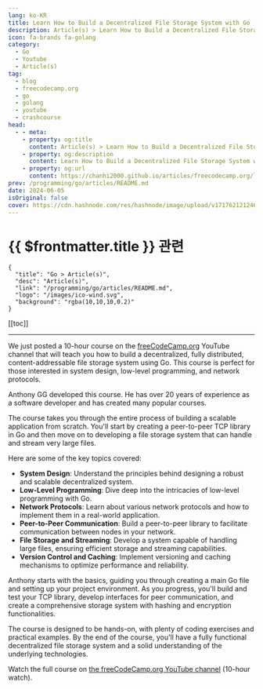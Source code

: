 ```yaml
---
lang: ko-KR
title: Learn How to Build a Decentralized File Storage System with Go
description: Article(s) > Learn How to Build a Decentralized File Storage System with Go
icon: fa-brands fa-golang
category: 
  - Go
  - Youtube
  - Article(s)
tag: 
  - blog
  - freecodecamp.org
  - go
  - golang
  - youtube
  - crashcourse
head:
  - - meta:
    - property: og:title
      content: Article(s) > Learn How to Build a Decentralized File Storage System with Go
    - property: og:description
      content: Learn How to Build a Decentralized File Storage System with Go
    - property: og:url
      content: https://chanhi2000.github.io/articles/freecodecamp.org/learn-how-to-build-a-decentralized-file-storage-system-with-go.html
prev: /programming/go/articles/README.md
date: 2024-06-05
isOriginal: false
cover: https://cdn.hashnode.com/res/hashnode/image/upload/v1717621212467/3ddb756b-de1e-4976-8196-4113e5851a9d.png
---
```


# {{ $frontmatter.title }} 관련

```component VPCard
{
  "title": "Go > Article(s)",
  "desc": "Article(s)",
  "link": "/programming/go/articles/README.md",
  "logo": "/images/ico-wind.svg",
  "background": "rgba(10,10,10,0.2)"
}
```

[[toc]]

---

<SiteInfo
  name="Learn How to Build a Decentralized File Storage System with Go"
  desc="We just posted a 10-hour course on the freeCodeCamp.org YouTube channel that will teach you how to build a decentralized, fully distributed, content-addressable file storage system using Go. This course is perfect for those interested in system desig..."
  url="https://freecodecamp.org/news/learn-how-to-build-a-decentralized-file-storage-system-with-go/"
  logo="https://cdn.freecodecamp.org/universal/favicons/favicon.ico"
  preview="https://cdn.hashnode.com/res/hashnode/image/upload/v1717621212467/3ddb756b-de1e-4976-8196-4113e5851a9d.png"/>

We just posted a 10-hour course on the [<FontIcon icon="fa-brands fa-free-code-camp"/>freeCodeCamp.org](https://freeCodeCamp.org) YouTube channel that will teach you how to build a decentralized, fully distributed, content-addressable file storage system using Go. This course is perfect for those interested in system design, low-level programming, and network protocols.

Anthony GG developed this course. He has over 20 years of experience as a software developer and has created many popular courses.

The course takes you through the entire process of building a scalable application from scratch. You'll start by creating a peer-to-peer TCP library in Go and then move on to developing a file storage system that can handle and stream very large files.

Here are some of the key topics covered:

- **System Design**: Understand the principles behind designing a robust and scalable decentralized system.
- **Low-Level Programming**: Dive deep into the intricacies of low-level programming with Go.
- **Network Protocols**: Learn about various network protocols and how to implement them in a real-world application.
- **Peer-to-Peer Communication**: Build a peer-to-peer library to facilitate communication between nodes in your network.
- **File Storage and Streaming**: Develop a system capable of handling large files, ensuring efficient storage and streaming capabilities.
- **Version Control and Caching**: Implement versioning and caching mechanisms to optimize performance and reliability.

Anthony starts with the basics, guiding you through creating a main Go file and setting up your project environment. As you progress, you'll build and test your TCP library, develop interfaces for peer communication, and create a comprehensive storage system with hashing and encryption functionalities.

The course is designed to be hands-on, with plenty of coding exercises and practical examples. By the end of the course, you'll have a fully functional decentralized file storage system and a solid understanding of the underlying technologies.

Watch the full course on [<FontIcon icon="fa-brands fa-youtube"/>the freeCodeCamp.org YouTube channel](youtu.be/IoY6bE--A54) (10-hour watch).

<VidStack src="youtube/IoY6bE--A54" />

